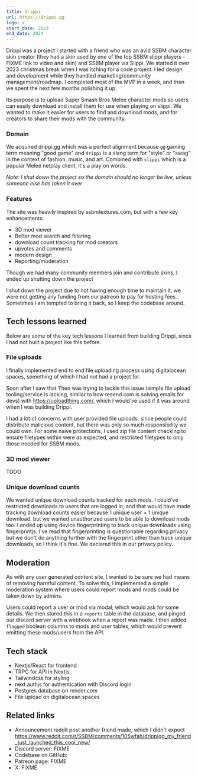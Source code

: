 ```yaml
---
title: Drippi
url: https://drippi.gg
logo: x
start_date: 2023
end_date: 2024
---
```


Drippi was a project I started with a friend who was an avid SSBM character skin creator (they had a skin used by one of the top SSBM slippi players - FIXME link to video and skin) and SSBM player via Slippi. We started it over 2023 christmas break when I was itching for a code project. I led design and development while they handled marketing/community management/roadmap. I completed most of the MVP in a week, and then we spent the next few months polishing it up.

Its purpose is to upload Super Smash Bros Melee character mods so users can easily download and install them for use when playing on slippi. We wanted to make it easier for users to find and download mods, and for creators to share their mods with the community.

### Domain

We acquired drippi.gg which was a perfect alignment because `gg` gaming term meaning "good game" and `drippi` is a slang term for "style" or "swag" in the context of fashion, music, and art. Combined with `slippi` which is a popular Melee netplay client, it's a play on words.

_Note: I shut down the project so the domain should no longer be live, unless someone else has taken it over_

### Features

The site was heavily inspired by ssbmtextures.com, but with a few key enhancements:

- 3D mod viewer
- Better mod search and filtering
- download count tracking for mod creators
- upvotes and comments
- modern design
- Reporting/moderation

Though we had many community members join and contribute skins, I ended up shutting down the project

I shut down the project due to not having enough time to maintain it, we were not getting any funding from our patreon to pay for hosting fees. Sometimes I am tempted to bring it back, so I keep the codebase around.

## Tech lessons learned

Below are some of the key tech lessons I learned from building Drippi, since I had not built a project like this before.

### File uploads

I finally implemented end to end file uploading process using digitalocean spaces, something of which I had not had a project for.

Soon after I saw that Theo was trying to tackle this issue (simple file upload tooling/service is lacking, similar to how resend.com is solving emails for devs) with https://uploadthing.com/, which I would've used if it was around when I was building Drippi.

I had a lot of concerns with user provided file uploads, since people could distribute malicious content, but there was only so much responsibility we could own. For some naive protections, I used zip file content checking to ensure filetypes within were as expected, and restricted filetypes to only those needed for SSBM mods.

### 3D mod viewer

TODO

### Unique download counts

We wanted unique download counts tracked for each mods. I could've restricted downloads to users that are logged in, and that would have made tracking download counts easier because 1 unique user = 1 unique download. but we wanted unauthorized users to be able to download mods too. I ended up using device fingerprinting to track unique downloads using fingerprintjs. I've read that fingerprinting is questionable regarding privacy but we don't do anything further with the fingerprint other than track unique downloads, so I think it's fine. We declared this in our privacy policy.

## Moderation

As with any user generated content site, I wanted to be sure we had means of removing harmful content. To solve this, I implemented a simple moderation system where users could report mods and mods could be taken down by admins.

Users could report a user or mod via modal, which would ask for some details. We then stored this in a `reports` table in the database, and pinged our discord server with a webhook when a report was made. I then added `flagged` boolean columns to mods and user tables, which would prevent emitting these mods/users from the API.

## Tech stack

- Nextjs/React for frontend
- TRPC for API in Nextjs
- Tailwindcss for styling
- next authjs for authentication with Discord login
- Postgres database on render.com
- File upload on digitalocean spaces

## Related links

- Announcement reddit post another friend made, which I didn't expect https://www.reddit.com/r/SSBM/comments/105wfah/drippigg_my_friend_just_launched_this_cool_new/
- Discord server: FIXME
- Codebase on GitHub:
- Patreon page: FIXME
- X: FIXME
